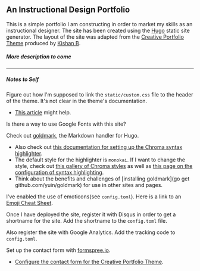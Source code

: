 ## An Instructional Design Portfolio

This is a simple portfolio I am constructing in order to market my skills as an instructional designer. The site has been created using the [Hugo](https://gohugo.io/) static site generator. The layout of the site was adapted from the [Creative Portfolio Theme](https://github.com/kishaningithub/hugo-creative-portfolio-theme) produced by [Kishan B](https://kishaningithub.github.io/).

##### More description to come

---

##### Notes to Self

Figure out how I'm supposed to link the `static/custom.css` file to the header of the theme. It's not clear in the theme's documentation.
* [This article](https://mattmayes.com/posts/2019/hugo-add-custom-css-properly/) might help.

Is there a way to use Google Fonts with this site?

Check out [goldmark](https://github.com/yuin/goldmark/), the Markdown handler for Hugo.
* Also check out [this documentation for setting up the Chroma syntax highlighter](https://gohugo.io/getting-started/configuration-markup#highlight).
* The default style for the highlighter is `monokai`. If I want to change the style, check out [this gallery of Chroma styles](https://xyproto.github.io/splash/docs/longer/all.html) as well as [this page on the configuration of syntax highlighting](https://gohugo.io/content-management/syntax-highlighting/).
* Think about the benefits and challenges of [installing goldmark](go get github.com/yuin/goldmark) for use in other sites and pages.

I've enabled the use of emoticons(see `config.toml`). Here is a link to an [Emoji Cheat Sheet](https://www.webfx.com/tools/emoji-cheat-sheet/).

Once I have deployed the site, register it with Disqus in order to get a shortname for the site. Add the shortname to the `config.toml` file.

Also register the site with Google Analytics. Add the tracking code to `config.toml`.

Set up the contact form with [formspree.io](https://formspree.io/).
* [Configure the contact form for the Creative Portfolio Theme](https://github.com/kishaningithub/hugo-creative-portfolio-theme#make-the-contact-form-working).
